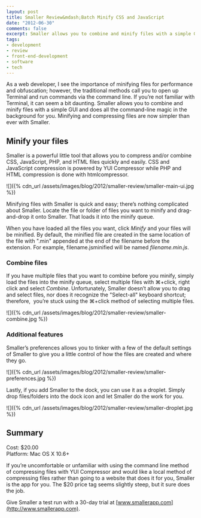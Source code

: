 ```yaml
---
layout: post
title: Smaller Review&mdash;Batch Minify CSS and JavaScript
date: "2012-06-30"
comments: false
excerpt: Smaller allows you to combine and minify files with a simple GUI and does all the command-line magic in the background for you. Minifying and compressing files are now simpler than ever with Smaller.
tags:
- development
- review
- front-end-development
- software
- tech
---
```


As a web developer, I see the importance of minifying files for performance and obfuscation; however, the traditional methods call you to open up Terminal and run commands via the command line. If you’re not familiar with Terminal, it can seem a bit daunting. Smaller allows you to combine and minify files with a simple GUI and does all the command-line magic in the background for you. Minifying and compressing files are now simpler than ever with Smaller.

## Minify your files

Smaller is a powerful little tool that allows you to compress and/or combine CSS, JavaScript, PHP, and HTML files quickly and easily. CSS and JavaScript compression is powered by YUI Compressor while PHP and HTML compression is done with htmlcompressor.

![]({% cdn_url /assets/images/blog/2012/smaller-review/smaller-main-ui.jpg %})

Minifying files with Smaller is quick and easy; there’s nothing complicated about Smaller. Locate the file or folder of files you want to minify and drag-and-drop it onto Smaller. That loads it into the minify queue.

When you have loaded all the files you want, click *Minify* and your files will be minified. By default, the minified file are created in the same location of the file with ".min" appended at the end of the filename before the extension. For example, filename.jsminified will be named *filename.min.js*.

### Combine files

If you have multiple files that you want to combine before you minify, simply load the files into the minify queue, select multiple files with ⌘+click, right click and select *Combine*. Unfortunately, Smaller doesn’t allow you to drag and select files, nor does it recognize the "Select-all" keyboard shortcut; therefore,  you’re stuck using the ⌘+click method of selecting multiple files.

![]({% cdn_url /assets/images/blog/2012/smaller-review/smaller-combine.jpg %})

### Additional features

Smaller’s preferences allows you to tinker with a few of the default settings of Smaller to give you a little control of how the files are created and where they go.

![]({% cdn_url /assets/images/blog/2012/smaller-review/smaller-preferences.jpg %})

Lastly, if you add Smaller to the dock, you can use it as a droplet. Simply drop files/folders into the dock icon and let Smaller do the work for you.

![]({% cdn_url /assets/images/blog/2012/smaller-review/smaller-droplet.jpg %})

## Summary

Cost: $20.00  
Platform: Mac OS X 10.6+

<!-- <div class="rating">
<div class="rating-bar rating-35">
<div class="rating-value">3.5</div>
</div>
</div> -->

If you’re uncomfortable or unfamiliar with using the command line method of compressing files with YUI Compressor and would like a local method of compressing files rather than going to a website that does it for you, Smaller is the app for you. The $20 price tag seems slightly steep, but it sure does the job.

Give Smaller a test run with a 30-day trial at [www.smallerapp.com](http://www.smallerapp.com).
